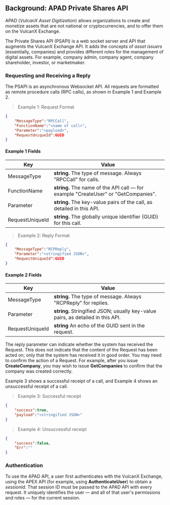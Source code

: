 ## Background: APAD Private Shares API

APAD (*VulcanX Asset Digitization*) allows organizations to create and monetize assets that are not national or cryptocurrencies, and to offer them on the VulcanX Exchange.

The Private Shares API (PSAPI) is a web socket server and API that augments the VulcanX Exchange API. It adds the concepts of *asset issuers* (essentially, companies) and provides different roles for the management of digital assets. For example, company admin, company agent, company shareholder, investor, or marketmaker.

### Requesting and Receiving a Reply

The PSAPI is an asynchronous Websocket API. All requests are formatted as remote procedure calls (RPC calls), as shown in Example 1 and Example 2.

> Example 1: Request Format

```json
{
    "MessageType":"RPCCall",
    "FunctionName":"<name of call>",
    "Parameter":"<payload>",
    "RequestUniqueId":GUID
}
```

#### Example 1 Fields

| Key             | Value                                                        |
| --------------- | ------------------------------------------------------------ |
| MessageType     | **string.** The type of message. Always "RPCCall" for calls. |
| FunctionName    | **string.** The name of the API call &mdash; for example "CreateUser" or "GetCompanies". |
| Parameter       | **string.** The key-value pairs of the call, as detailed in this API. |
| RequestUniqueId | **string.** The globally unique identifier (GUID) for this call. |

> Example 2: Reply Format

```json
{
    "MessageType":"RCPReply",
    "Parameter":"<stringified JSON>",
    "RequestUniqueId":GUID
}
```

#### Example 2 Fields

| Key             | Value                                                        |
| --------------- | ------------------------------------------------------------ |
| MessageType     | **string.** The type of message. Always "RCPReply" for replies. |
| Parameter       | **string.** Stringified JSON; usually key-value pairs, as detailed in this API. |
| RequestUniqueId | **string** An echo of the GUID sent in the request.          |

The reply parameter can indicate whether the system has received the Request. This does not indicate that the content of the Request has been acted on; only that the system has received it in good order. You may need to confirm the action of a Request. For example, after you issue **CreateCompany**, you may wish to issue **GetCompanies** to confirm that the company was created correctly. 

Example 3 shows a successful receipt of a call, and Example 4 shows an unsuccessful receipt of a call.

> Example 3: Successful receipt

```json
{
    "success":true,
    "payload":"<stringified JSON>"
}
```

> Example 4: Unsuccessful receipt

```json
{
    "success":false,
    "Err":""
}
```

### Authentication

To use the APAD API, a user first authenticates with the VulcanX Exchange, using the APEX API (for example, using **AuthenticateUser**) to obtain a *sessionId*. That session ID must be passed to the APAD API with every request. It uniquely identifies the user &mdash; and all of that user's permissions and roles &mdash; for the current session.
